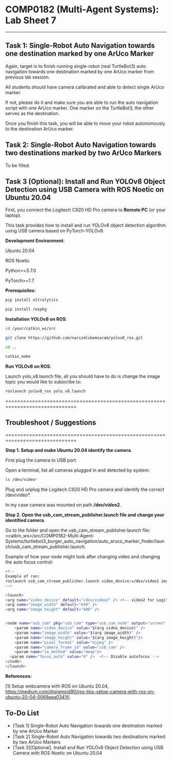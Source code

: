 # COMP0182 (Multi-Agent Systems): Lab Sheet 7

----------------------------------------------------------------------------------------------------------------------------------------------------------------------------------------------------------------------------

## Task 1: Single-Robot Auto Navigation towards one destination marked by one ArUco Marker

Again, target is to finish running single-robot (real TurtleBot3) auto navigation towards one destination marked by one ArUco marker from previous lab session. 

All students should have camera calibrated and able to detect single ArUco marker. 

If not, please do it and make sure you are able to run the auto navigation script with one ArUco marker. One marker on the TurtleBot3, the other serves as the destination.

Once you finish this task, you will be able to move your robot autonomously to the destination ArUco marker.


## Task 2: Single-Robot Auto Navigation towards two destinations marked by two ArUco Markers

To be filled.

## Task 3 (Optional): Install and Run YOLOv8 Object Detection using USB Camera with ROS Noetic on Ubuntu 20.04

First, you connect the Logitech C920 HD Pro camera to **Remote PC** (or your laptop). 

This task provides how to install and run YOLOv8 object detection algorithm using USB camera based on PyTorch-YOLOv8. 

**Development Environment**:

Ubuntu 20.04

ROS Noetic

Python>=3.7.0

PyTorch>=1.7

**Prerequisites**:

```bash
pip install ultralytics

pip install rospkg
```

**Installation YOLOv8 on ROS**:

```bash
cd /your/catkin_ws/src

git clone https://github.com/narsimlukemsaram/yolov8_ros.git

cd ..

catkin_make
```

**Run YOLOv8 on ROS**:

Launch yolo_v8.launch file, all you should have to do is change the image topic you would like to subscribe to:

```bash
roslaunch yolov8_ros yolo_v8.launch
```

==============================================================================

## Troubleshoot / Suggestions

==============================================================================

**Step 1. Setup and make Ubuntu 20.04 identify the camera**.

First plug the camera to USB port.

Open a terminal, list all cameras plugged in and detected by system:

```bash
ls /dev/video*
```

Plug and unplug the Logitech C920 HD Pro camera and identify the correct /dev/video*.

In my case camera was mounted on path **/dev/video2**.

**Step 2. Open the usb_cam_stream_publisher.launch file and change your identified camera.**

Go to the folder and open the usb_cam_stream_publisher.launch file: <catkin_ws>/src/COMP0182-Multi-Agent-Systems/turtlebot3_burger_auto_navigation/auto_aruco_marker_finder/launch/usb_cam_stream_publisher.launch. 

Example of how your node might look after changing video and changing the auto focus control:

```bash
<!--
Example of run:
roslaunch usb_cam_stream_publisher.launch video_device:=/dev/video2 image_width:=640 image_height:=480
-->

<launch>
<arg name="video_device" default="/dev/video2" /> <!-- video2 for Logitech C920 HD Pro Camera  -->
<arg name="image_width" default="640" />
<arg name="image_height" default="480" />


<node name="usb_cam" pkg="usb_cam" type="usb_cam_node" output="screen" >
	<param name="video_device" value="$(arg video_device)" />
	<param name="image_width" value="$(arg image_width)" />
	<param name="image_height" value="$(arg image_height)"/>
	<param name="pixel_format" value="mjpeg" />
	<param name="camera_frame_id" value="usb_cam" />
	<param name="io_method" value="mmap"/>
  <param name="focus_auto" value="0" />  <!-- Disable autofocus -->
</node>
</launch>
```

**References:**

[1] Setup webcamera with ROS on Ubuntu 20.04, https://medium.com/@sigmoid90/ros-tips-setup-camera-with-ros-on-ubuntu-20-04-0069aea0341f/.

## To-Do List

- [Task 1] Single-Robot Auto Navigation towards one destination marked by one ArUco Marker
- [Task 2] Single-Robot Auto Navigation towards two destinations marked by two ArUco Markers
- [Task 3][Optional]. Install and Run YOLOv8 Object Detection using USB Camera with ROS Noetic on Ubuntu 20.04
